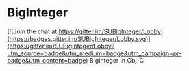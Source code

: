 # BigInteger

[![Join the chat at https://gitter.im/SUBigInteger/Lobby](https://badges.gitter.im/SUBigInteger/Lobby.svg)](https://gitter.im/SUBigInteger/Lobby?utm_source=badge&utm_medium=badge&utm_campaign=pr-badge&utm_content=badge)
BigInteger in Obj-C
